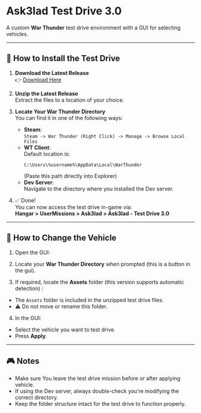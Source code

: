 
# Ask3lad Test Drive 3.0

A custom **War Thunder** test drive environment with a GUI for selecting vehicles.  

---

## 🚀 How to Install the Test Drive

1. **Download the Latest Release**  
   👉 [Download Here](https://github.com/TheUnsocialEngineer/Ask3lad-Ammo/releases/download/v2.0-ammo/Ask3lad.Test.Drive.Gui.v2.0.Ammo.Live.Build.zip)

2. **Unzip the Latest Release**  
   Extract the files to a location of your choice.

3. **Locate Your War Thunder Directory**  
   You can find it in one of the following ways:
   - **Steam**:  
     `Steam -> War Thunder (Right Click) -> Manage -> Browse Local Files`
   - **WT Client**:  
     Default location is:  
     ```
     C:\Users\%username%\AppData\Local\WarThunder
     ```
     (Paste this path directly into Explorer)
   - **Dev Server**:  
     Navigate to the directory where you installed the Dev server.

5. ✅ Done!  
   You can now access the test drive in-game via:  
   **Hangar > UserMissions > Ask3lad > Ask3lad - Test Drive 3.0**

---

## 🔧 How to Change the Vehicle

1. Open the GUI:  

2. Locate your **War Thunder Directory** when prompted (this is a button in the gui).

3. If required, locate the **Assets** folder (this version supports automatic detection) :  
- The `Assets` folder is included in the unzipped test drive files.  
- ⚠️ Do not move or rename this folder.

4. In the GUI:  
- Select the vehicle you want to test drive.  
- Press **Apply**.

---

## 🎮 Notes
- Make sure You leave the test drive mission before or after applying vehicle.  
- If using the Dev server, always double-check you’re modifying the correct directory.  
- Keep the folder structure intact for the test drive to function properly.
